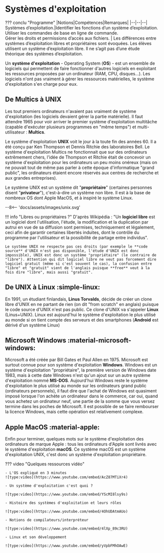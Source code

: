 # Systèmes d'exploitation

??? conclu "Programme"
    |Notions|Compétences|Remarques|
    |--|--|--|
    Systèmes d’exploitation.|Identifier les fonctions d’un système d’exploitation.<br>Utiliser les commandes de base en ligne de commande.<br>Gérer les droits et permissions d’accès aux fichiers. | Les différences entre systèmes d’exploitation libres et propriétaires sont évoquées. Les élèves utilisent un système d’exploitation libre. Il ne s’agit pas d’une étude théorique des systèmes d’exploitation.

Un **système d'exploitation** - Operating System (**OS**) - est un ensemble de logiciels qui permettent de faire fonctionner d'autres logiciels en exploitant les ressources proposées par un ordinateur (RAM, CPU, disques...). Les logiciels n'ont pas vraiment à gérer les ressources matérielles, le système d'exploitation s'en charge pour eux.

## De Multics à UNIX

Les tout premiers ordinateurs n'avaient pas vraiment de système d'exploitation (les logiciels devaient gérer la partie matérielle). Il faut attendre 1965 pour voir arriver le premier système d'exploitation multitâche (capable d'exécuter plusieurs programmes en "même temps") et multi-utilisateur : **Multics**.

Le système d'exploitation **UNIX** voit le jour à la toute fin des années 60. Il a été conçu par Ken Thompson et Dennis Ritchie des laboratoires Bell. Le système d'exploitation Multics ne fonctionnait que sur des ordinateurs extrêmement chers, l'idée de Thompson et Ritchie était de concevoir un système d'exploitation pour les ordinateurs un peu moins onéreux (mais on ne pouvait tout de même pas parler à cette époque d'informatique "grand public", les ordinateurs étaient encore réservés aux centres de recherche et aux grandes entreprises). 

Le système UNIX est un système dit "**propriétaire**" (certaines personnes disent "**privateur**"), c'est-à-dire un système non libre. Il est à la base de nombreux OS dont Apple MacOS, et à inspiré le système Linux.

--8<-- 'docs/assets/images/unix.svg'

!!! info "Libres ou propriétaires ?"
    D'après Wikipédia : "Un **logiciel libre** est un logiciel dont l'utilisation, l'étude, la modification et la duplication par autrui en vue de sa diffusion sont permises, techniquement et légalement, ceci afin de garantir certaines libertés induites, dont le contrôle du programme par l'utilisateur et la possibilité de partage entre individus". 

    Le système UNIX ne respecte pas ces droits (par exemple le **code source** d'UNIX n'est pas disponible, l'étude d'UNIX est donc impossible), UNIX est donc un système "propriétaire" (le contraire de "libre"). Attention qui dit logiciel libre ne veut pas forcement dire logiciel gratuit (même si c'est souvent le cas), la confusion entre "libre" et "gratuit" vient de l'anglais puisque **free** veut à la fois dire "libre", mais aussi "gratuit".

## De UNIX à Linux :simple-linux:

En 1991, un étudiant finlandais, **Linus Torvalds**, décide de créer un clone libre d'UNIX en ne partant de rien (on dit "from scratch" en anglais) puisque le code source d'UNIX n'est pas public. Ce clone d'UNIX va s'appeler **Linux** (Linus+UNIX). Linux est aujourd'hui le système d'exploitation le plus utilisé au monde si on tient compte des serveurs et des smartphones (**Android** est dérivé d'un système Linux)

## Microsoft Windows :material-microsoft-windows:

Microsoft a été créée par Bill Gates et Paul Allen en 1975. Microsoft est surtout connue pour son système d'exploitation **Windows**. Windows est un système d'exploitation "propriétaire", la première version de Windows date 1983, mais à cette date Windows n'est qu'un ajout sur un autre système d'exploitation nommé **MS-DOS**. Aujourd'hui Windows reste le système d'exploitation le plus utilisé au monde sur les ordinateurs grand public (ordinateurs personnels), il faut dire que l'achat de Windows est quasiment imposé lorsque l'on achète un ordinateur dans le commerce, car oui, quand vous achetez un ordinateur neuf, une partie de la somme que vous versez termine dans les poches de Microsoft. Il est possible de se faire rembourser la licence Windows, mais cette opération est relativement complexe.

## Apple MacOS :material-apple:

Enfin pour terminer, quelques mots sur le système d'exploitation des ordinateurs de marque Apple : tous les ordinateurs d'Apple sont livrés avec le système d'exploitation **macOS**. Ce système macOS est un système d'exploitation UNIX, c'est donc un système d'exploitation propriétaire.


??? video "Quelques ressources vidéo"

    - L'OS expliqué en 3 minutes
    ![type:video](https://www.youtube.com/embed/AcZ87MTiXr4)

    - Un système d'exploitation c'est quoi ?

    ![type:video](https://www.youtube.com/embed/YScMI8lsy9s)

    - Histoire des systèmes d'exploitation et leurs rôles
    
    ![type:video](https://www.youtube.com/embed/4OhUDAtmAUo)

    - Notions de compilateurs/interpréteur 

    ![type:video](https://www.youtube.com/embed/4lXp_89c3RU)

    - Linux et son développement 

    ![type:video](https://www.youtube.com/embed/yVpbFMhOAwE)